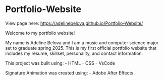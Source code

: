 # Portfolio-Website
View page here: https://adelinebelova.github.io/Portfolio-Website/ 


Welcome to my portfolio website!

My name is Adeline Belova and I am a music and computer science major set to graduate spring 2025. This is my first official portfolio website that includes my resume, skillset, personality, and contact information. 

This project was built using:
    - HTML
    - CSS
    - VsCode

Signature Animation was created using:
    - Adobe After Effects
